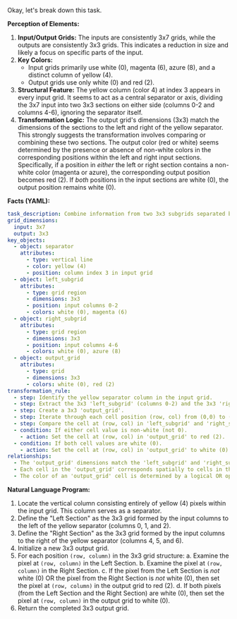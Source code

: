 Okay, let's break down this task.

**Perception of Elements:**

1.  **Input/Output Grids:** The inputs are consistently 3x7 grids, while the outputs are consistently 3x3 grids. This indicates a reduction in size and likely a focus on specific parts of the input.
2.  **Key Colors:**
    *   Input grids primarily use white (0), magenta (6), azure (8), and a distinct column of yellow (4).
    *   Output grids use only white (0) and red (2).
3.  **Structural Feature:** The yellow column (color 4) at index 3 appears in every input grid. It seems to act as a central separator or axis, dividing the 3x7 input into two 3x3 sections on either side (columns 0-2 and columns 4-6), ignoring the separator itself.
4.  **Transformation Logic:** The output grid's dimensions (3x3) match the dimensions of the sections to the left and right of the yellow separator. This strongly suggests the transformation involves comparing or combining these two sections. The output color (red or white) seems determined by the presence or absence of non-white colors in the corresponding positions within the left and right input sections. Specifically, if a position in *either* the left or right section contains a non-white color (magenta or azure), the corresponding output position becomes red (2). If *both* positions in the input sections are white (0), the output position remains white (0).

**Facts (YAML):**


```yaml
task_description: Combine information from two 3x3 subgrids separated by a vertical line to create a 3x3 output grid.
grid_dimensions:
  input: 3x7
  output: 3x3
key_objects:
  - object: separator
    attributes:
      - type: vertical line
      - color: yellow (4)
      - position: column index 3 in input grid
  - object: left_subgrid
    attributes:
      - type: grid region
      - dimensions: 3x3
      - position: input columns 0-2
      - colors: white (0), magenta (6)
  - object: right_subgrid
    attributes:
      - type: grid region
      - dimensions: 3x3
      - position: input columns 4-6
      - colors: white (0), azure (8)
  - object: output_grid
    attributes:
      - type: grid
      - dimensions: 3x3
      - colors: white (0), red (2)
transformation_rule:
  - step: Identify the yellow separator column in the input grid.
  - step: Extract the 3x3 'left_subgrid' (columns 0-2) and the 3x3 'right_subgrid' (columns 4-6).
  - step: Create a 3x3 'output_grid'.
  - step: Iterate through each cell position (row, col) from (0,0) to (2,2).
  - step: Compare the cell at (row, col) in 'left_subgrid' and 'right_subgrid'.
  - condition: If either cell value is non-white (not 0).
    - action: Set the cell at (row, col) in 'output_grid' to red (2).
  - condition: If both cell values are white (0).
    - action: Set the cell at (row, col) in 'output_grid' to white (0).
relationships:
  - The 'output_grid' dimensions match the 'left_subgrid' and 'right_subgrid' dimensions.
  - Each cell in the 'output_grid' corresponds spatially to cells in the 'left_subgrid' and 'right_subgrid'.
  - The color of an 'output_grid' cell is determined by a logical OR operation on the non-white status of the corresponding cells in the 'left_subgrid' and 'right_subgrid'.
```


**Natural Language Program:**

1.  Locate the vertical column consisting entirely of yellow (4) pixels within the input grid. This column serves as a separator.
2.  Define the "Left Section" as the 3x3 grid formed by the input columns to the left of the yellow separator (columns 0, 1, and 2).
3.  Define the "Right Section" as the 3x3 grid formed by the input columns to the right of the yellow separator (columns 4, 5, and 6).
4.  Initialize a new 3x3 output grid.
5.  For each position `(row, column)` in the 3x3 grid structure:
    a.  Examine the pixel at `(row, column)` in the Left Section.
    b.  Examine the pixel at `(row, column)` in the Right Section.
    c.  If the pixel from the Left Section is *not* white (0) OR the pixel from the Right Section is *not* white (0), then set the pixel at `(row, column)` in the output grid to red (2).
    d.  If both pixels (from the Left Section and the Right Section) are white (0), then set the pixel at `(row, column)` in the output grid to white (0).
6.  Return the completed 3x3 output grid.